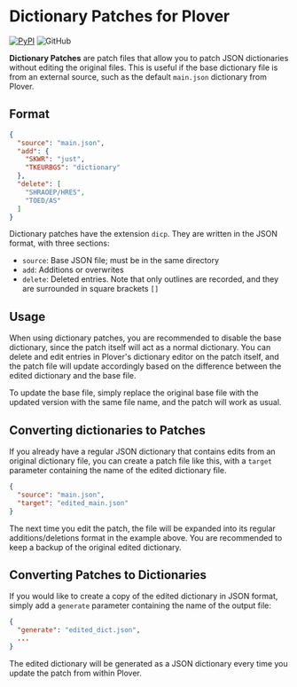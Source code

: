 # Dictionary Patches for Plover
[![PyPI](https://img.shields.io/pypi/v/plover-dictionary-patch)](https://pypi.org/project/plover-dictionary-patch/)
![GitHub](https://img.shields.io/github/license/Kaoffie/plover_dictionary_patch)

**Dictionary Patches** are patch files that allow you to patch JSON dictionaries without editing the original files. This is useful if the base dictionary file is from an external source, such as the default `main.json` dictionary from Plover.

## Format

```json
{
  "source": "main.json",
  "add": {
    "SKWR": "just",
    "TKEURBGS": "dictionary"
  },
  "delete": [
    "SHRAOEP/HRES",
    "TOED/AS"
  ]
}
```

Dictionary patches have the extension `dicp`. They are written in the JSON format, with three sections:

- `source`: Base JSON file; must be in the same directory
- `add`: Additions or overwrites
- `delete`: Deleted entries. Note that only outlines are recorded, and they are surrounded in square brackets `[]`

## Usage

When using dictionary patches, you are recommended to disable the base dictionary, since the patch itself will act as a normal dictionary. You can delete and edit entries in Plover's dictionary editor on the patch itself, and the patch file will update accordingly based on the difference between the edited dictionary and the base file.

To update the base file, simply replace the original base file with the updated version with the same file name, and the patch will work as usual.

## Converting dictionaries to Patches

If you already have a regular JSON dictionary that contains edits from an original dictionary file, you can create a patch file like this, with a `target` parameter containing the name of the edited dictionary file.

```json
{
  "source": "main.json",
  "target": "edited_main.json"
}
```

The next time you edit the patch, the file will be expanded into its regular additions/deletions format in the example above. You are recommended to keep a backup of the original edited dictionary.

## Converting Patches to Dictionaries

If you would like to create a copy of the edited dictionary in JSON format, simply add a `generate` parameter containing the name of the output file:

```json
{
  "generate": "edited_dict.json",
  ...
}
```

The edited dictionary will be generated as a JSON dictionary every time you update the patch from within Plover.